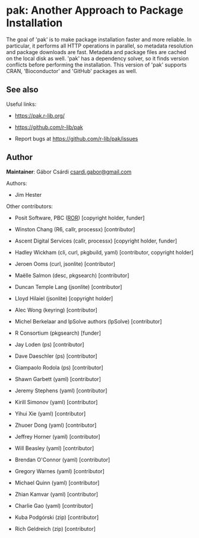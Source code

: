 # pak: Another Approach to Package Installation

The goal of 'pak' is to make package installation faster and more
reliable. In particular, it performs all HTTP operations in parallel, so
metadata resolution and package downloads are fast. Metadata and package
files are cached on the local disk as well. 'pak' has a dependency
solver, so it finds version conflicts before performing the
installation. This version of 'pak' supports CRAN, 'Bioconductor' and
'GitHub' packages as well.

## See also

Useful links:

- <https://pak.r-lib.org/>

- <https://github.com/r-lib/pak>

- Report bugs at <https://github.com/r-lib/pak/issues>

## Author

**Maintainer**: Gábor Csárdi <csardi.gabor@gmail.com>

Authors:

- Jim Hester

Other contributors:

- Posit Software, PBC ([ROR](https://ror.org/03wc8by49)) \[copyright
  holder, funder\]

- Winston Chang (R6, callr, processx) \[contributor\]

- Ascent Digital Services (callr, processx) \[copyright holder, funder\]

- Hadley Wickham (cli, curl, pkgbuild, yaml) \[contributor, copyright
  holder\]

- Jeroen Ooms (curl, jsonlite) \[contributor\]

- Maëlle Salmon (desc, pkgsearch) \[contributor\]

- Duncan Temple Lang (jsonlite) \[contributor\]

- Lloyd Hilaiel (jsonlite) \[copyright holder\]

- Alec Wong (keyring) \[contributor\]

- Michel Berkelaar and lpSolve authors (lpSolve) \[contributor\]

- R Consortium (pkgsearch) \[funder\]

- Jay Loden (ps) \[contributor\]

- Dave Daeschler (ps) \[contributor\]

- Giampaolo Rodola (ps) \[contributor\]

- Shawn Garbett (yaml) \[contributor\]

- Jeremy Stephens (yaml) \[contributor\]

- Kirill Simonov (yaml) \[contributor\]

- Yihui Xie (yaml) \[contributor\]

- Zhuoer Dong (yaml) \[contributor\]

- Jeffrey Horner (yaml) \[contributor\]

- Will Beasley (yaml) \[contributor\]

- Brendan O'Connor (yaml) \[contributor\]

- Gregory Warnes (yaml) \[contributor\]

- Michael Quinn (yaml) \[contributor\]

- Zhian Kamvar (yaml) \[contributor\]

- Charlie Gao (yaml) \[contributor\]

- Kuba Podgórski (zip) \[contributor\]

- Rich Geldreich (zip) \[contributor\]
